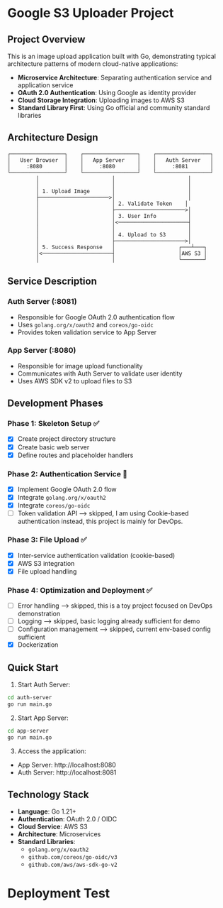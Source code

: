 # Google S3 Uploader Project

## Project Overview

This is an image upload application built with Go, demonstrating typical architecture patterns of modern cloud-native applications:

- **Microservice Architecture**: Separating authentication service and application service
- **OAuth 2.0 Authentication**: Using Google as identity provider
- **Cloud Storage Integration**: Uploading images to AWS S3
- **Standard Library First**: Using Go official and community standard libraries

## Architecture Design

```
┌─────────────────┐    ┌─────────────────┐    ┌─────────────────┐
│   User Browser  │    │   App Server    │    │   Auth Server   │
│     :8080       │    │     :8080       │    │     :8081       │
└─────────────────┘    └─────────────────┘    └─────────────────┘
         │                       │                       │
         │                       │                       │
         │ 1. Upload Image       │                       │
         ├──────────────────────>│                       │
         │                       │ 2. Validate Token    │
         │                       ├──────────────────────>│
         │                       │ 3. User Info          │
         │                       │<──────────────────────┤
         │                       │                       │
         │                       │ 4. Upload to S3       │
         │                       ├──────────────────────>│
         │ 5. Success Response   │                    ┌───┴───┐
         │<──────────────────────┤                    │AWS S3 │
         │                       │                    └───────┘
```

## Service Description

### Auth Server (:8081)
- Responsible for Google OAuth 2.0 authentication flow
- Uses `golang.org/x/oauth2` and `coreos/go-oidc`
- Provides token validation service to App Server

### App Server (:8080)
- Responsible for image upload functionality
- Communicates with Auth Server to validate user identity
- Uses AWS SDK v2 to upload files to S3

## Development Phases

### Phase 1: Skeleton Setup ✅
- [x] Create project directory structure
- [x] Create basic web server
- [x] Define routes and placeholder handlers

### Phase 2: Authentication Service 🚧
- [x] Implement Google OAuth 2.0 flow
- [x] Integrate `golang.org/x/oauth2`
- [x] Integrate `coreos/go-oidc`
- [ ] Token validation API --> skipped, I am using Cookie-based authentication instead, this project is mainly for DevOps.

### Phase 3: File Upload ✅
- [x] Inter-service authentication validation (cookie-based)
- [x] AWS S3 integration
- [x] File upload handling

### Phase 4: Optimization and Deployment ✅
- [ ] Error handling --> skipped, this is a toy project focused on DevOps demonstration
- [ ] Logging --> skipped, basic logging already sufficient for demo
- [ ] Configuration management --> skipped, current env-based config sufficient
- [x] Dockerization

## Quick Start

1. Start Auth Server:
```bash
cd auth-server
go run main.go
```

2. Start App Server:
```bash
cd app-server  
go run main.go
```

3. Access the application:
- App Server: http://localhost:8080
- Auth Server: http://localhost:8081

## Technology Stack

- **Language**: Go 1.21+
- **Authentication**: OAuth 2.0 / OIDC
- **Cloud Service**: AWS S3
- **Architecture**: Microservices
- **Standard Libraries**:
  - `golang.org/x/oauth2`
  - `github.com/coreos/go-oidc/v3`
  - `github.com/aws/aws-sdk-go-v2`
# Deployment Test
